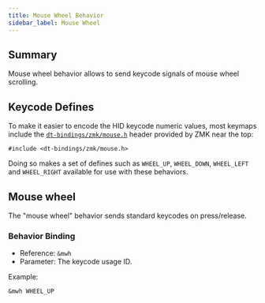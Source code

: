 ```yaml
---
title: Mouse Wheel Behavior
sidebar_label: Mouse Wheel
---
```


## Summary

Mouse wheel behavior allows to send keycode signals of mouse wheel scrolling.

## Keycode Defines

To make it easier to encode the HID keycode numeric values, most keymaps include
the [`dt-bindings/zmk/mouse.h`](https://github.com/zmkfirmware/zmk/blob/main/app/include/dt-bindings/zmk/mouse.h) header
provided by ZMK near the top:

```
#include <dt-bindings/zmk/mouse.h>
```

Doing so makes a set of defines such as `WHEEL_UP`, `WHEEL_DOWN`, `WHEEL_LEFT` and `WHEEL_RIGHT` available for use with these behaviors.

## Mouse wheel

The "mouse wheel" behavior sends standard keycodes on press/release.

### Behavior Binding

- Reference: `&mwh`
- Parameter: The keycode usage ID.

Example:

```
&mwh WHEEL_UP
```
